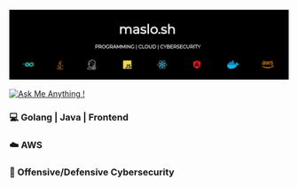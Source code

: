 ![](banner.jpeg)

[![Ask Me Anything !](https://img.shields.io/badge/Ask%20me-anything-1abc9c.svg)](https://GitHub.com/Naereen/ama)
<!--
**maslo-sh/maslo-sh** is a ✨ _special_ ✨ repository because its `README.md` (this file) appears on your GitHub profile.

Here are some ideas to get you started:

- 🔭 I’m currently working on ...
- 🌱 I’m currently learning ...
- 👯 I’m looking to collaborate on ...
- 🤔 I’m looking for help with ...
- 💬 Ask me about ...
- 📫 How to reach me: ...
- 😄 Pronouns: ...
- ⚡ Fun fact: ...
-->

### 💻 Golang | Java | Frontend
### ☁️ AWS
### 🔐 Offensive/Defensive Cybersecurity
